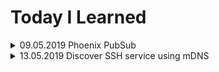 # Today I Learned

<details>
<summary>09.05.2019 Phoenix PubSub</summary>
If you need a pubsub, to connect LiveViews for example just use YourAppWeb.Endpoint.

```elixir
YourAppWeb.Endpoint.subscribe("topic")
```

```elixir
YourAppWeb.Endpoint.broadcast("topic", "event", %{data: "data"})
```

```elixir
def handle_info(%{event: "event", topic: "topic", payload: payload}) do
  # Do whatever you want
end
```
</details>

<details>
<summary>13.05.2019 Discover SSH service using mDNS</summary>
To nake service discoverable we need following services registered:

```elixir
[
  # create domain for an ip
  %Mdns.Server.Service{domain: "somedomain.local", data: :ip, ttl: 450, type: :a},

  # make service discoverable
  %Mdns.Server.Service{domain: "_services._dns-sd._udp.local",data: "_ssh._tcp.local",ttl: 4500, type: :ptr},

  # register ssh service
  %Mdns.Server.Service{domain: "_ssh._tcp.local",data: "SOME NAME._ssh._tcp.local",ttl: 4500, type: :ptr},

  # point service to our domain and port (22)
  %Mdns.Server.Service{domain: "SOME NAME._ssh._tcp.local",data: {0,0,22, 'somedomain.local'},ttl: 4500,type: :srv},

  # empty txt service (some tools expext that)
  %Mdns.Server.Service{domain: "SOME NAME._ssh._tcp.local",data: [],ttl: 4500,type: :txt})
] |> Enum.each(&Mdns.Server.add_service/1)
```
</details>

